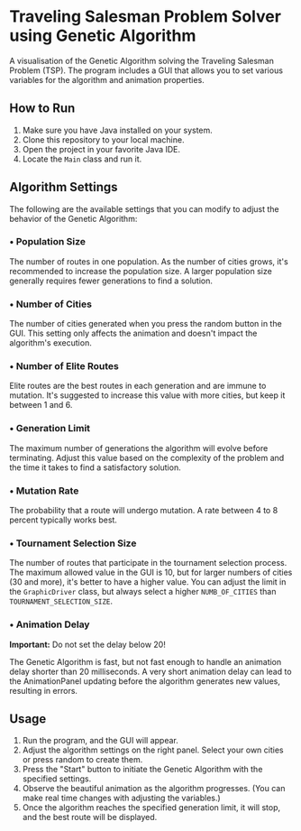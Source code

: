 # Traveling Salesman Problem Solver using Genetic Algorithm

A visualisation of the Genetic Algorithm solving the Traveling Salesman Problem (TSP). The program includes a GUI that allows you to set various variables for the algorithm and animation properties.

## How to Run

1. Make sure you have Java installed on your system.
2. Clone this repository to your local machine.
3. Open the project in your favorite Java IDE.
4. Locate the `Main` class and run it.

## Algorithm Settings

The following are the available settings that you can modify to adjust the behavior of the Genetic Algorithm:

### • Population Size

The number of routes in one population. As the number of cities grows, it's recommended to increase the population size. A larger population size generally requires fewer generations to find a solution. 

### • Number of Cities

The number of cities generated when you press the random button in the GUI. This setting only affects the animation and doesn't impact the algorithm's execution.

### • Number of Elite Routes 

Elite routes are the best routes in each generation and are immune to mutation. It's suggested to increase this value with more cities, but keep it between 1 and 6.

### • Generation Limit 

The maximum number of generations the algorithm will evolve before terminating. Adjust this value based on the complexity of the problem and the time it takes to find a satisfactory solution.

### • Mutation Rate 

The probability that a route will undergo mutation. A rate between 4 to 8 percent typically works best.

### • Tournament Selection Size 

The number of routes that participate in the tournament selection process. The maximum allowed value in the GUI is 10, but for larger numbers of cities (30 and more), it's better to have a higher value. You can adjust the limit in the `GraphicDriver` class, but always select a higher `NUMB_OF_CITIES` than `TOURNAMENT_SELECTION_SIZE`.

### • Animation Delay 

**Important:** Do not set the delay below 20!

The Genetic Algorithm is fast, but not fast enough to handle an animation delay shorter than 20 milliseconds. A very short animation delay can lead to the AnimationPanel updating before the algorithm generates new values, resulting in errors. 

## Usage

1. Run the program, and the GUI will appear.
2. Adjust the algorithm settings on the right panel. Select your own cities or press random to create them. 
3. Press the "Start" button to initiate the Genetic Algorithm with the specified settings.
4. Observe the beautiful animation as the algorithm progresses. (You can make real time changes with adjusting the variables.)
5. Once the algorithm reaches the specified generation limit, it will stop, and the best route will be displayed.
